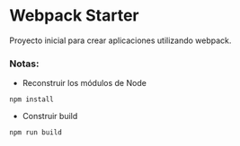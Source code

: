 # Webpack Starter

Proyecto inicial para crear aplicaciones utilizando webpack.

### Notas:
- Reconstruir los módulos de Node
```
npm install
```
- Construir build
```
npm run build
```